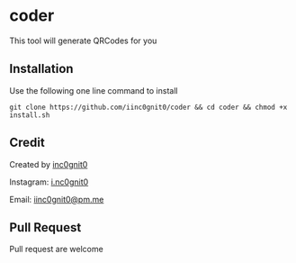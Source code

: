 # coder

This tool will generate QRCodes for you

## Installation

Use the following one line command to install

`git clone https://github.com/iinc0gnit0/coder && cd coder && chmod +x install.sh`

## Credit

Created by [inc0gnit0](https://github.com/iinc0gnit0)

Instagram: [i.nc0gnit0](https://instagram.com/i.nc0gnit0)

Email: iinc0gnit0@pm.me

## Pull Request

Pull request are welcome
